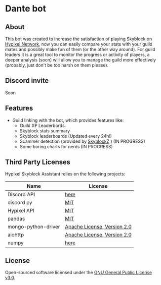 # Dante bot

## About
This bot was created to increase the satisfaction of playing Skyblock on [Hypixel Network](https://hypixel.net/), now you can easily compare your stats with your guild mates and possibly make fun of them (or the other way around). For guild leaders it is a great tool to monitor the progress or activity of players, a deeper analysis (soon) will allow you to manage the guild more effectively (probably, just don't be too harsh on them please).

## Discord invite
Soon

## Features

 * Guild linking with the bot, which provides features like:
 	* Guild XP Leaderbords.
    * Skyblock stats summary
    * Skyblock leaderboards (Updated every 24h!)
    * Scammer detection (provided by [SkyblockZ](https://github.com/skyblockz) ) (IN PROGRESS)
    * Some boring charts for nerds (IN PROGRESS)


## Third Party Licenses
Hypixel Skyblock Assistant relies on the following projects:

| Name | License |
| ------ | ------ |
| Discord API| [here](https://discord.com/developers/docs/legal)|
| discord py | [MIT](https://github.com/Rapptz/discord.py/blob/master/LICENSE) |
| Hypixel API | [MIT](https://github.com/HypixelDev/PublicAPI/blob/master/LICENSE) |
| pandas | [MIT](https://github.com/pandas-dev/pandas/blob/master/LICENSE) |
| mongo-python-driver | [Apache License, Version 2.0](https://github.com/mongodb/mongo-python-driver/blob/master/LICENSE) |
| aiohttp | [Apache License, Version 2.0](https://github.com/aio-libs/aiohttp/blob/master/LICENSE.txt) |
| numpy | [here](https://numpy.org/doc/stable/license.html)|

## License
Open-sourced software licensed under the [GNU General Public License v3.0](http://www.gnu.org/licenses/gpl.html).